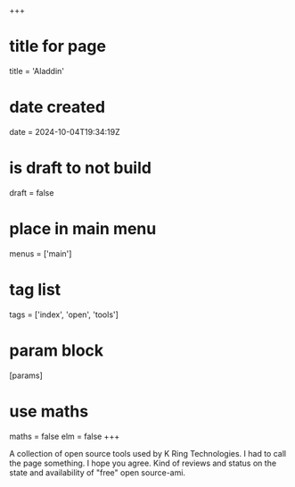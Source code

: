+++
# title for page
title = 'Aladdin'
# date created
date = 2024-10-04T19:34:19Z
# is draft to not build
draft = false
# place in main menu
menus = ['main']
# tag list
tags = ['index', 'open', 'tools']
# param block
[params]
# use maths
maths = false
elm = false
+++

A collection of open source tools used by K Ring Technologies. I had to call
the page something. I hope you agree. Kind of reviews and status on the state
and availability of "free" open source-ami.
